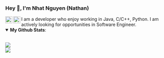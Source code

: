 
### Hey 👋, I'm Nhat Nguyen (Nathan) 
<a href="https://www.linkedin.com/in/nhat-nguyen-514967139/">
  <img align="left" alt="Nathan's LinkdeIn" width="22px" src="https://cdn.jsdelivr.net/npm/simple-icons@v3/icons/linkedin.svg" />
</a>
<a href="https://www.instagram.com/nhatnguyen9507/?hl=en">
  <img align="left" alt="Nathan's Instagram" width="22px" src="https://cdn.jsdelivr.net/npm/simple-icons@v3/icons/instagram.svg" />
</a>  
I am a developer who enjoy working in Java, C/C++, Python. I am actively looking for opportunities in Software Engineer. 

<details open>
 <summary><b>My Github Stats</b>: </summary>

<br>
<p>
  <img src = "https://github-readme-stats.vercel.app/api?username=nhatmn2&show_icons=true&theme=tokyonight&line_height=27">
  <br />
  <img src = "https://github-readme-stats.vercel.app/api/top-langs/?username=nhatmn2&theme=tokyonight">
</p>

</details>
